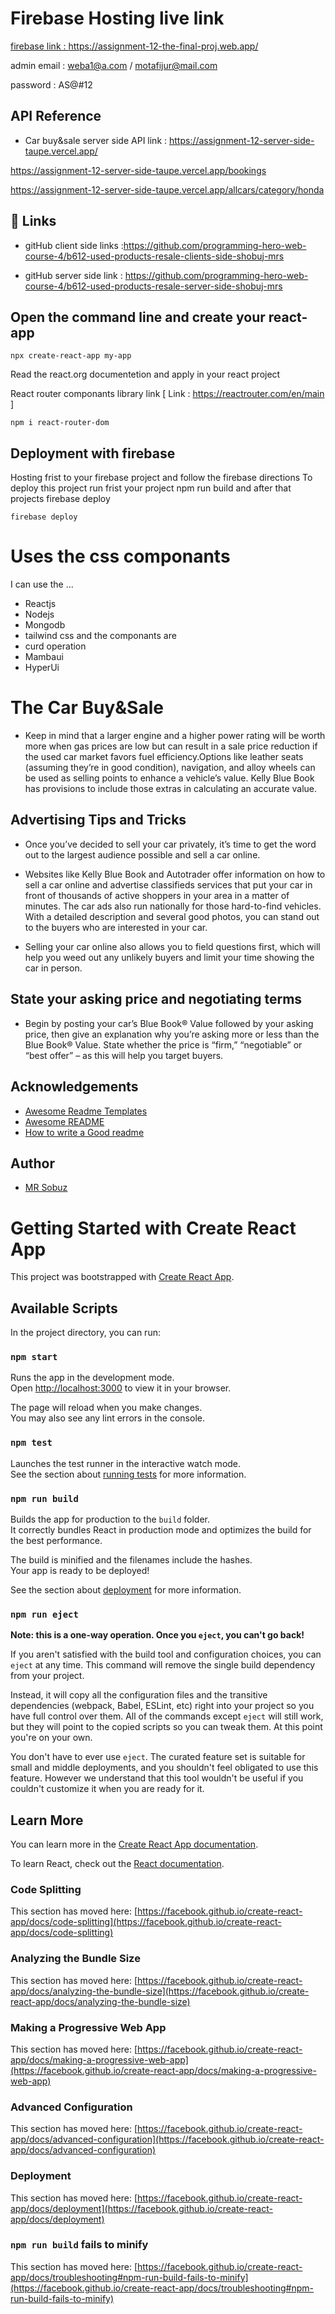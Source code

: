 


# Firebase Hosting live link 

[firebase link :  https://assignment-12-the-final-proj.web.app/ ](https://assignment-12-the-final-proj.web.app/ )
 

admin email : weba1@a.com / motafijur@mail.com

password : AS@#12

## API Reference
* Car buy&sale server side API link :
https://assignment-12-server-side-taupe.vercel.app/

https://assignment-12-server-side-taupe.vercel.app/bookings

https://assignment-12-server-side-taupe.vercel.app/allcars/category/honda




## 🔗 Links
* gitHub client side links :https://github.com/programming-hero-web-course-4/b612-used-products-resale-clients-side-shobuj-mrs

* gitHub server side link : https://github.com/programming-hero-web-course-4/b612-used-products-resale-server-side-shobuj-mrs


## Open the command line and create your react-app

```command
npx create-react-app my-app
```

Read the react.org documentetion and apply in your react project


React router componants library  link 
[ Link : https://reactrouter.com/en/main ]


``` command
npm i react-router-dom 
```
## Deployment with firebase
 Hosting frist to your firebase project and  follow the firebase directions
To deploy this project run frist your project npm run build and after that projects firebase deploy


``` next command 
firebase deploy
```



# Uses the css componants

I can use the ...

* Reactjs
* Nodejs
* Mongodb
* tailwind css and the componants are
* curd operation 
* Mambaui
* HyperUi

# The Car Buy&Sale 

* Keep in mind that a larger engine and a higher power rating will be worth more when gas prices are low but can result in a sale price reduction if the used car market favors fuel efficiency.Options like leather seats (assuming they’re in good condition), navigation, and alloy wheels can be used as selling points to enhance a vehicle’s value. Kelly Blue Book has provisions to include those extras in calculating an accurate value.

##  Advertising Tips and Tricks
* Once you’ve decided to sell your car privately, it’s time to get the word out to the largest audience possible and sell a car online.

* Websites like Kelly Blue Book and Autotrader offer information on how to sell a car online and advertise classifieds services that put your car in front of thousands of active shoppers in your area in a matter of minutes. The car ads also run nationally for those hard-to-find vehicles. With a detailed description and several good photos, you can stand out to the buyers who are interested in your car.

* Selling your car online also allows you to field questions first, which will help you weed out any unlikely buyers and limit your time showing the car in person.

## State your asking price and negotiating terms

*  Begin by posting your car’s Blue Book® Value followed by your asking price, then give an explanation why you’re asking more or less than the Blue Book® Value. State whether the price is “firm,” “negotiable” or “best offer” – as this will help you target buyers.
## Acknowledgements

 - [Awesome Readme Templates](https://awesomeopensource.com/project/elangosundar/awesome-README-templates)
 - [Awesome README](https://github.com/matiassingers/awesome-readme)
 - [How to write a Good readme](https://bulldogjob.com/news/449-how-to-write-a-good-readme-for-your-github-project)


## Author

- [MR Sobuz](https://www.github.com/octokatherine)



# Getting Started with Create React App

This project was bootstrapped with [Create React App](https://github.com/facebook/create-react-app).

## Available Scripts

In the project directory, you can run:

### `npm start`

Runs the app in the development mode.\
Open [http://localhost:3000](http://localhost:3000) to view it in your browser.

The page will reload when you make changes.\
You may also see any lint errors in the console.

### `npm test`

Launches the test runner in the interactive watch mode.\
See the section about [running tests](https://facebook.github.io/create-react-app/docs/running-tests) for more information.

### `npm run build`

Builds the app for production to the `build` folder.\
It correctly bundles React in production mode and optimizes the build for the best performance.

The build is minified and the filenames include the hashes.\
Your app is ready to be deployed!

See the section about [deployment](https://facebook.github.io/create-react-app/docs/deployment) for more information.

### `npm run eject`

**Note: this is a one-way operation. Once you `eject`, you can't go back!**

If you aren't satisfied with the build tool and configuration choices, you can `eject` at any time. This command will remove the single build dependency from your project.

Instead, it will copy all the configuration files and the transitive dependencies (webpack, Babel, ESLint, etc) right into your project so you have full control over them. All of the commands except `eject` will still work, but they will point to the copied scripts so you can tweak them. At this point you're on your own.

You don't have to ever use `eject`. The curated feature set is suitable for small and middle deployments, and you shouldn't feel obligated to use this feature. However we understand that this tool wouldn't be useful if you couldn't customize it when you are ready for it.

## Learn More

You can learn more in the [Create React App documentation](https://facebook.github.io/create-react-app/docs/getting-started).

To learn React, check out the [React documentation](https://reactjs.org/).

### Code Splitting

This section has moved here: [https://facebook.github.io/create-react-app/docs/code-splitting](https://facebook.github.io/create-react-app/docs/code-splitting)

### Analyzing the Bundle Size

This section has moved here: [https://facebook.github.io/create-react-app/docs/analyzing-the-bundle-size](https://facebook.github.io/create-react-app/docs/analyzing-the-bundle-size)

### Making a Progressive Web App

This section has moved here: [https://facebook.github.io/create-react-app/docs/making-a-progressive-web-app](https://facebook.github.io/create-react-app/docs/making-a-progressive-web-app)

### Advanced Configuration

This section has moved here: [https://facebook.github.io/create-react-app/docs/advanced-configuration](https://facebook.github.io/create-react-app/docs/advanced-configuration)

### Deployment

This section has moved here: [https://facebook.github.io/create-react-app/docs/deployment](https://facebook.github.io/create-react-app/docs/deployment)

### `npm run build` fails to minify

This section has moved here: [https://facebook.github.io/create-react-app/docs/troubleshooting#npm-run-build-fails-to-minify](https://facebook.github.io/create-react-app/docs/troubleshooting#npm-run-build-fails-to-minify)
